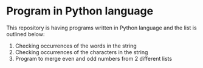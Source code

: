 # Program in Python language
This repository is having programs written in Python language and the list is outlined below:

1. Checking occurrences of the words in the string
2. Checking occurrences of the characters in the string
3. Program to merge even and odd numbers from 2 different lists
